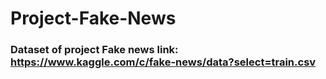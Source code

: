 # Project-Fake-News
### Dataset of project Fake news link: https://www.kaggle.com/c/fake-news/data?select=train.csv

